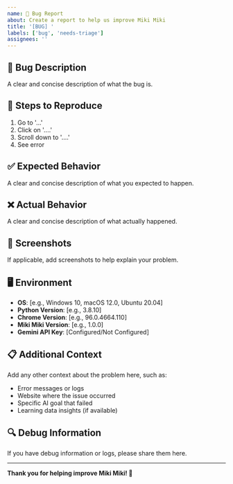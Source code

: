 ```yaml
---
name: 🐛 Bug Report
about: Create a report to help us improve Miki Miki
title: '[BUG] '
labels: ['bug', 'needs-triage']
assignees: ''
---
```


## 🐛 Bug Description
A clear and concise description of what the bug is.

## 🔄 Steps to Reproduce
1. Go to '...'
2. Click on '....'
3. Scroll down to '....'
4. See error

## ✅ Expected Behavior
A clear and concise description of what you expected to happen.

## ❌ Actual Behavior
A clear and concise description of what actually happened.

## 📸 Screenshots
If applicable, add screenshots to help explain your problem.

## 🖥️ Environment
- **OS**: [e.g., Windows 10, macOS 12.0, Ubuntu 20.04]
- **Python Version**: [e.g., 3.8.10]
- **Chrome Version**: [e.g., 96.0.4664.110]
- **Miki Miki Version**: [e.g., 1.0.0]
- **Gemini API Key**: [Configured/Not Configured]

## 📋 Additional Context
Add any other context about the problem here, such as:
- Error messages or logs
- Website where the issue occurred
- Specific AI goal that failed
- Learning data insights (if available)

## 🔍 Debug Information
If you have debug information or logs, please share them here.

---

**Thank you for helping improve Miki Miki! 🚀**
